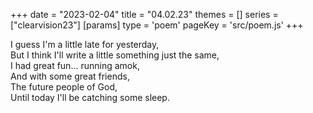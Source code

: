 +++
date = "2023-02-04"
title = "04.02.23"
themes = []
series = ["clearvision23"]
[params]
  type = 'poem'
  pageKey = 'src/poem.js'
+++

I guess I'm a little late for yesterday,  
But I think I'll write a little something just the same,  
I had great fun... running amok,  
And with some great friends,  
The future people of God,  
Until today I'll be catching some sleep.
